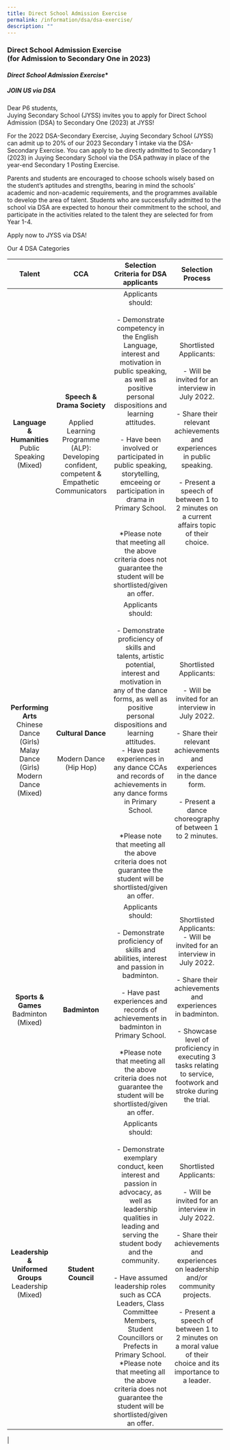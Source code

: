 ```yaml
---
title: Direct School Admission Exercise
permalink: /information/dsa/dsa-exercise/
description: ""
---
```

### **Direct School Admission Exercise<br>(for Admission to Secondary One in 2023)**

#### *Direct School Admission Exercise**

##### **JOIN US via DSA**

Dear P6 students,  
Juying Secondary School (JYSS) invites you to apply for Direct School Admission (DSA) to Secondary One (2023) at JYSS!

For the 2022 DSA-Secondary Exercise, Juying Secondary School (JYSS) can admit up to 20% of our 2023 Secondary 1 intake via the DSA-Secondary Exercise. You can apply to be directly admitted to Secondary 1 (2023) in Juying Secondary School via the DSA pathway in place of the year-end Secondary 1 Posting Exercise.

Parents and students are encouraged to choose schools wisely based on the student’s aptitudes and strengths, bearing in mind the schools’ academic and non-academic requirements, and the programmes available to develop the area of talent. Students who are successfully admitted to the school via DSA are expected to honour their commitment to the school, and participate in the activities related to the talent they are selected for from Year 1-4.

Apply now to JYSS via DSA! 

Our 4 DSA Categories

| Talent | CCA | Selection Criteria for DSA applicants | Selection Process |
|:---:|:---:|:---:|:---:|
| **Language & Humanities**<br>Public Speaking (Mixed) | **Speech & Drama Society** <br> <br>Applied Learning Programme (ALP):<br>Developing confident, competent & Empathetic Communicators<br>  | Applicants should:<br> <br>- Demonstrate competency in the English Language, interest and motivation in public speaking, as well as positive personal dispositions and learning attitudes.<br> <br>- Have been involved or participated in public speaking, storytelling, emceeing or participation in drama in Primary School.<br><br><br>*Please note that meeting all the above criteria does not guarantee the student will be shortlisted/given an offer. | Shortlisted Applicants:<br><br>- Will be invited for an interview in July 2022.<br><br>- Share their relevant achievements and experiences in public speaking.<br><br>- Present a speech of between 1 to 2 minutes on a current affairs topic of their choice. |
| **Performing Arts**<br>Chinese Dance (Girls)<br>Malay Dance (Girls)<br>Modern Dance (Mixed) | **Cultural Dance**<br><br><br>Modern Dance (Hip Hop)  | Applicants should:<br><br>- Demonstrate proficiency of skills and talents, artistic potential, interest and motivation in any of the dance forms, as well as positive personal dispositions and learning attitudes.  <br>- Have past experiences in any dance CCAs and records of achievements in any dance forms in Primary School.<br><br> <br>*Please note that meeting all the above criteria does not guarantee the student will be shortlisted/given an offer.  | Shortlisted Applicants:<br><br>- Will be invited for an interview in July 2022.<br><br>- Share their relevant achievements and experiences in the dance form.<br><br>- Present a dance choreography of between 1 to 2 minutes. |
| **Sports & Games**<br>Badminton (Mixed) | **Badminton**   | Applicants should:<br> <br>- Demonstrate proficiency of skills and abilities, interest and passion in badminton.<br> <br>- Have past experiences and records of achievements in badminton in Primary School.<br> <br>*Please note that meeting all the above criteria does not guarantee the student will be shortlisted/given an offer.<br>  | Shortlisted Applicants:<br>- Will be invited for an interview in July 2022.<br><br>- Share their achievements and experiences in badminton.<br><br>- Showcase level of proficiency in executing 3 tasks relating to service, footwork and stroke during the trial. |
| **Leadership & Uniformed Groups**<br>Leadership (Mixed) | **Student Council** | Applicants should:<br><br>- Demonstrate exemplary conduct, keen interest and passion in advocacy, as well as leadership qualities in leading and serving the student body and the community.<br><br>- Have assumed leadership roles such as CCA Leaders, Class Committee Members, Student Councillors or Prefects in Primary School.<br>*Please note that meeting all the above criteria does not guarantee the student will be shortlisted/given an offer. | Shortlisted Applicants:<br><br>- Will be invited for an interview in July 2022.<br><br>- Share their achievements and experiences on leadership and/or community projects.<br><br>- Present a speech of between 1 to 2 minutes on a moral value of their choice and its importance to a leader. |
|